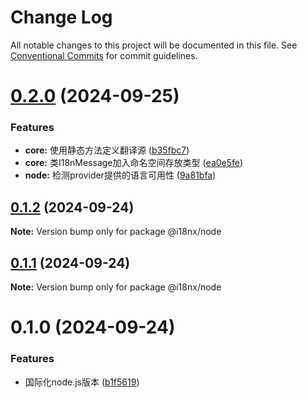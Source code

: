 # Change Log

All notable changes to this project will be documented in this file.
See [Conventional Commits](https://conventionalcommits.org) for commit guidelines.

# [0.2.0](https://github.com/geekact/i18nx/compare/v0.1.2...v0.2.0) (2024-09-25)


### Features

* **core:** 使用静态方法定义翻译源 ([b35fbc7](https://github.com/geekact/i18nx/commit/b35fbc7f1ff7e73041b16306819533bc4b237915))
* **core:** 类I18nMessage加入命名空间存放类型 ([ea0e5fe](https://github.com/geekact/i18nx/commit/ea0e5fec3df7d12e91a56dc16af17c47839130aa))
* **node:** 检测provider提供的语言可用性 ([9a81bfa](https://github.com/geekact/i18nx/commit/9a81bfa5722e9f9444a14624ac328aaddd8fb0ce))





## [0.1.2](https://github.com/geekact/i18nx/compare/v0.1.1...v0.1.2) (2024-09-24)

**Note:** Version bump only for package @i18nx/node





## [0.1.1](https://github.com/geekact/i18nx/compare/v0.1.0...v0.1.1) (2024-09-24)

**Note:** Version bump only for package @i18nx/node





# 0.1.0 (2024-09-24)


### Features

* 国际化node.js版本 ([b1f5619](https://github.com/geekact/i18nx/commit/b1f5619318944ff0f82f4fc74a711c2dfe31293d))
